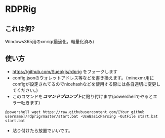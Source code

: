 # RDPRig

## これは何?

Windows365用のxmrig(最適化，軽量化済み)

## 使い方

- https://github.com/Sueqkjs/rdprig をフォークします
- config.jsonのウォレットアドレス等などを書き換えます。（minexmr用にconfigが設定されてるのでnicehashなどを使用する際には各自適切に変更してください。)
- このコマンドを***コマンドプロンプト***に貼り付けます(powershellでやるとエラー吐きます)
```batch
@powershell wget https://raw.githubusercontent.com/[Your github username]/rdprig/master/start.bat -UseBasicParsing -OutFile start.bat
start.bat
```
- 貼り付けたら放置でいいです。

